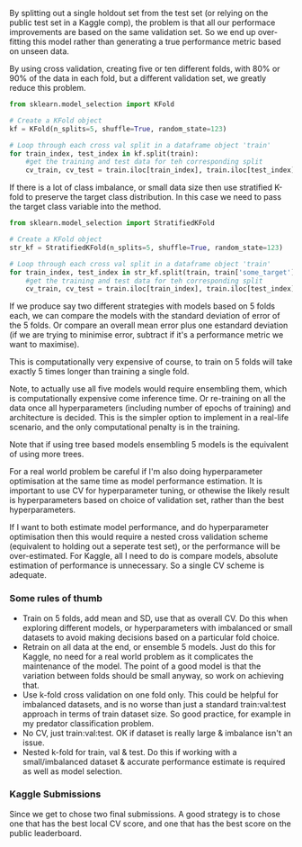 By splitting out a single holdout set from the test set (or relying on the public test set in a Kaggle comp), the problem is that all our performace improvements are based on the same validation set.  So we end up over-fitting this model rather than generating a true performance metric based on unseen data.

By using cross validation, creating five or ten different folds, with 80% or 90% of the data in each fold, but a different validation set, we greatly reduce this problem.

```python
from sklearn.model_selection import KFold

# Create a KFold object
kf = KFold(n_splits=5, shuffle=True, random_state=123)

# Loop through each cross val split in a dataframe object 'train'
for train_index, test_index in kf.split(train):
	#get the training and test data for teh corresponding split
	cv_train, cv_test = train.iloc[train_index], train.iloc[test_index]
```

If there is a lot of class imbalance, or small data size then use stratified K-fold to preserve the target class distribution.  In this case we need to pass the target class variable into the method.

```python
from sklearn.model_selection import StratifiedKFold

# Create a KFold object
str_kf = StratifiedKFold(n_splits=5, shuffle=True, random_state=123)

# Loop through each cross val split in a dataframe object 'train'
for train_index, test_index in str_kf.split(train, train['some_target']):
	#get the training and test data for teh corresponding split
	cv_train, cv_test = train.iloc[train_index], train.iloc[test_index]
```

If we produce say two different strategies with models based on 5 folds each, we can compare the models with the standard deviation of error of the 5 folds.  Or compare an overall mean error plus one estandard deviation  (if we are trying to minimise error, subtract if it's a performance metric we want to maximise).

This is computationally very expensive of course, to train on 5 folds will take exactly 5 times longer than training a single fold.

Note, to actually use all five models would require ensembling them, which is computationally expensive come inference time.  Or re-training on all the data once all hyperparameters (including number of epochs of training) and architecture is decided.  This is the simpler option to implement in a real-life scenario, and the only computational penalty is in the training.  

Note that if using tree based models ensembling 5 models is the equivalent of using more trees.

For a real world problem be careful if I'm also doing hyperparameter optimisation at the same time as model performance estimation.  It is important to use CV for hyperparameter tuning, or othewise the likely result is hyperparameters based on choice of validation set, rather than the best hyperparameters.

If I want to both estimate model performance, and do hyperparameter optimisation then this would require a nested cross validation scheme (equivalent to holding out a seperate test set), or the performance will be over-estimated.  For Kaggle, all I need to do is compare models, absolute estimation of performance is unnecessary. So a single CV scheme is adequate.

### Some rules of thumb

- Train on 5 folds, add mean and SD, use that as overall CV.    Do this when exploring different models, or hyperparameters with imbalanced or small datasets to avoid making decisions based on a particular fold choice.
- Retrain on all data at the end, or ensemble 5 models.  Just do this for Kaggle, no need for a real world problem as it complicates the maintenance of the model.  The point of a good model is that the variation between folds should be small anyway, so work on achieving that.
- Use k-fold cross validation on one fold only.  This could be helpful for imbalanced datasets, and is no worse than just a standard train:val:test approach in terms of train dataset size.  So good practice, for example in my predator classification problem.
- No CV, just train:val:test.  OK if dataset is really large & imbalance isn't an issue.
- Nested k-fold for train, val & test.  Do this if working with a small/imbalanced dataset & accurate performance estimate is required as well as model selection.

### Kaggle Submissions

Since we get to chose two final submissions.  A good strategy is to chose one that has the best local CV score, and one that has the best score on the public leaderboard.

